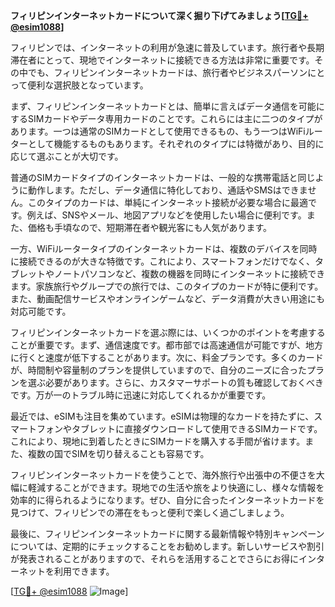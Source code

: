 **フィリピンインターネットカードについて深く掘り下げてみましょう[[TG💪+ @esim1088](https://t.me/s/esim1088)]**

フィリピンでは、インターネットの利用が急速に普及しています。旅行者や長期滞在者にとって、現地でインターネットに接続できる方法は非常に重要です。その中でも、フィリピンインターネットカードは、旅行者やビジネスパーソンにとって便利な選択肢となっています。

まず、フィリピンインターネットカードとは、簡単に言えばデータ通信を可能にするSIMカードやデータ専用カードのことです。これらには主に二つのタイプがあります。一つは通常のSIMカードとして使用できるもの、もう一つはWiFiルーターとして機能するものもあります。それぞれのタイプには特徴があり、目的に応じて選ぶことが大切です。

普通のSIMカードタイプのインターネットカードは、一般的な携帯電話と同じように動作します。ただし、データ通信に特化しており、通話やSMSはできません。このタイプのカードは、単純にインターネット接続が必要な場合に最適です。例えば、SNSやメール、地図アプリなどを使用したい場合に便利です。また、価格も手頃なので、短期滞在者や観光客にも人気があります。

一方、WiFiルータータイプのインターネットカードは、複数のデバイスを同時に接続できるのが大きな特徴です。これにより、スマートフォンだけでなく、タブレットやノートパソコンなど、複数の機器を同時にインターネットに接続できます。家族旅行やグループでの旅行では、このタイプのカードが特に便利です。また、動画配信サービスやオンラインゲームなど、データ消費が大きい用途にも対応可能です。

フィリピンインターネットカードを選ぶ際には、いくつかのポイントを考慮することが重要です。まず、通信速度です。都市部では高速通信が可能ですが、地方に行くと速度が低下することがあります。次に、料金プランです。多くのカードが、時間制や容量制のプランを提供していますので、自分のニーズに合ったプランを選ぶ必要があります。さらに、カスタマーサポートの質も確認しておくべきです。万が一のトラブル時に迅速に対応してくれるかが重要です。

最近では、eSIMも注目を集めています。eSIMは物理的なカードを持たずに、スマートフォンやタブレットに直接ダウンロードして使用できるSIMカードです。これにより、現地に到着したときにSIMカードを購入する手間が省けます。また、複数の国でSIMを切り替えることも容易です。

フィリピンインターネットカードを使うことで、海外旅行や出張中の不便さを大幅に軽減することができます。現地での生活や旅をより快適にし、様々な情報を効率的に得られるようになります。ぜひ、自分に合ったインターネットカードを見つけて、フィリピンでの滞在をもっと便利で楽しく過ごしましょう。

最後に、フィリピンインターネットカードに関する最新情報や特別キャンペーンについては、定期的にチェックすることをお勧めします。新しいサービスや割引が発表されることがありますので、それらを活用することでさらにお得にインターネットを利用できます。

[[TG💪+ @esim1088](https://t.me/s/esim1088) ![Image](https://i.postimg.cc/Y0z9fWf4/image.png)]
